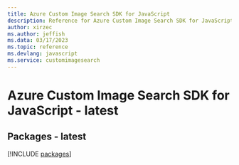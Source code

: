 ```yaml
---
title: Azure Custom Image Search SDK for JavaScript
description: Reference for Azure Custom Image Search SDK for JavaScript
author: xirzec
ms.author: jeffish
ms.data: 03/17/2023
ms.topic: reference
ms.devlang: javascript
ms.service: customimagesearch
---
```

# Azure Custom Image Search SDK for JavaScript - latest
## Packages - latest
[!INCLUDE [packages](custom-image-search-index.md)]